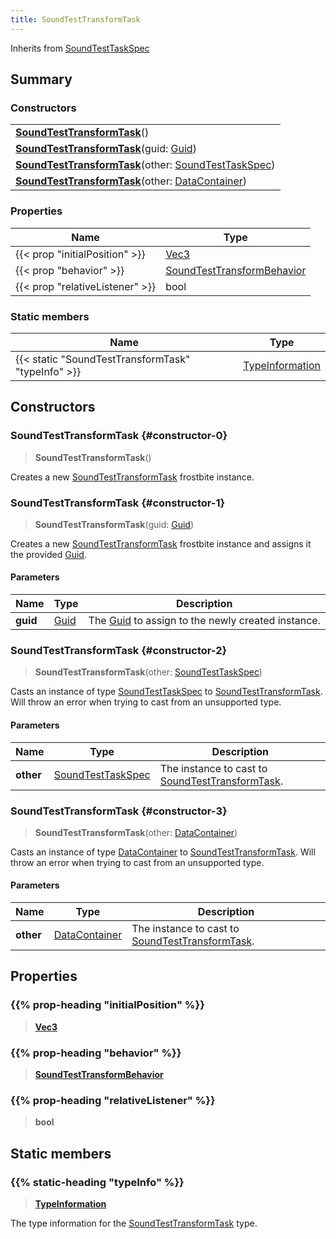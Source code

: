 ```yaml
---
title: SoundTestTransformTask
---
```


Inherits from [SoundTestTaskSpec](/vext/ref/fb/soundtesttaskspec)

## Summary

### Constructors

|  |
| --- |
| **[SoundTestTransformTask](#constructor-0)**() |
| **[SoundTestTransformTask](#constructor-1)**(guid: [Guid](/vext/ref/shared/type/guid)) |
| **[SoundTestTransformTask](#constructor-2)**(other: [SoundTestTaskSpec](/vext/ref/fb/soundtesttaskspec)) |
| **[SoundTestTransformTask](#constructor-3)**(other: [DataContainer](/vext/ref/shared/type/datacontainer)) |

### Properties

| Name | Type |
| ---- | ---- |
| {{< prop "initialPosition" >}} | [Vec3](/vext/ref/shared/type/vec3) |
| {{< prop "behavior" >}} | [SoundTestTransformBehavior](/vext/ref/fb/soundtesttransformbehavior) |
| {{< prop "relativeListener" >}} | bool |

### Static members

| Name | Type |
| ---- | ---- |
| {{< static "SoundTestTransformTask" "typeInfo" >}} | [TypeInformation](/vext/ref/shared/type/typeinformation) |

## Constructors

### SoundTestTransformTask {#constructor-0}

> **SoundTestTransformTask**()

Creates a new [SoundTestTransformTask](/vext/ref/fb/soundtesttransformtask) frostbite instance.

### SoundTestTransformTask {#constructor-1}

> **SoundTestTransformTask**(guid: [Guid](/vext/ref/shared/type/guid))

Creates a new [SoundTestTransformTask](/vext/ref/fb/soundtesttransformtask) frostbite instance and assigns it the provided [Guid](/vext/ref/shared/type/guid).

#### Parameters

| Name | Type | Description |
| ---- | ---- | ----------- |
| **guid** | [Guid](/vext/ref/shared/type/guid) | The [Guid](/vext/ref/shared/type/guid) to assign to the newly created instance. |

### SoundTestTransformTask {#constructor-2}

> **SoundTestTransformTask**(other: [SoundTestTaskSpec](/vext/ref/fb/soundtesttaskspec))

Casts an instance of type [SoundTestTaskSpec](/vext/ref/fb/soundtesttaskspec) to [SoundTestTransformTask](/vext/ref/fb/soundtesttransformtask). Will throw an error when trying to cast from an unsupported type.

#### Parameters

| Name | Type | Description |
| ---- | ---- | ----------- |
| **other** | [SoundTestTaskSpec](/vext/ref/fb/soundtesttaskspec) | The instance to cast to [SoundTestTransformTask](/vext/ref/fb/soundtesttransformtask). |

### SoundTestTransformTask {#constructor-3}

> **SoundTestTransformTask**(other: [DataContainer](/vext/ref/shared/type/datacontainer))

Casts an instance of type [DataContainer](/vext/ref/shared/type/datacontainer) to [SoundTestTransformTask](/vext/ref/fb/soundtesttransformtask). Will throw an error when trying to cast from an unsupported type.

#### Parameters

| Name | Type | Description |
| ---- | ---- | ----------- |
| **other** | [DataContainer](/vext/ref/shared/type/datacontainer) | The instance to cast to [SoundTestTransformTask](/vext/ref/fb/soundtesttransformtask). |

## Properties

### {{% prop-heading "initialPosition" %}}

> **[Vec3](/vext/ref/shared/type/vec3)**

### {{% prop-heading "behavior" %}}

> **[SoundTestTransformBehavior](/vext/ref/fb/soundtesttransformbehavior)**

### {{% prop-heading "relativeListener" %}}

> **bool**

## Static members

### {{% static-heading "typeInfo" %}}

> **[TypeInformation](/vext/ref/shared/type/typeinformation)**

The type information for the [SoundTestTransformTask](/vext/ref/fb/soundtesttransformtask) type.

